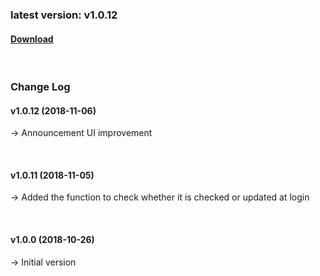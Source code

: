 ### latest version: v1.0.12

#### [Download](https://xyuditqzezxs1008973.cdn.ntruss.com/sdk/GamePotSDK_Android_1106.zip)

<br/>

### Change Log

#### v1.0.12 (2018-11-06)

→ Announcement UI improvement

<br/>

#### v1.0.11 (2018-11-05)

→ Added the function to check whether it is checked or updated at login

<br/>

#### v1.0.0 (2018-10-26)

→ Initial version

